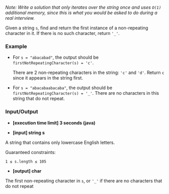 *Note: Write a solution that only iterates over the string once and uses `O(1)` additional memory, since this is what you would be asked to do during a real interview.*

Given a string `s`, find and return the first instance of a non-repeating character in it. If there is no such character, return `'_'`.

### Example

* For `s = "abacabad"`, the output should be `firstNotRepeatingCharacter(s) = 'c'`. 

  There are 2 non-repeating characters in the string: `'c'` and `'d'`. Return `c` since it appears in the string first.

* For `s = "abacabaabacaba"`, the output should be `firstNotRepeatingCharacter(s) = '_'`.
  There are no characters in this string that do not repeat.


### Input/Output

* **[execution time limit] 3 seconds (java)**

* **[input] string s**

A string that contains only lowercase English letters.

Guaranteed constraints:

```
1 ≤ s.length ≤ 105
```

* **[output] char**

The first non-repeating character in `s`, or `'_'` if there are no characters that do not repeat
